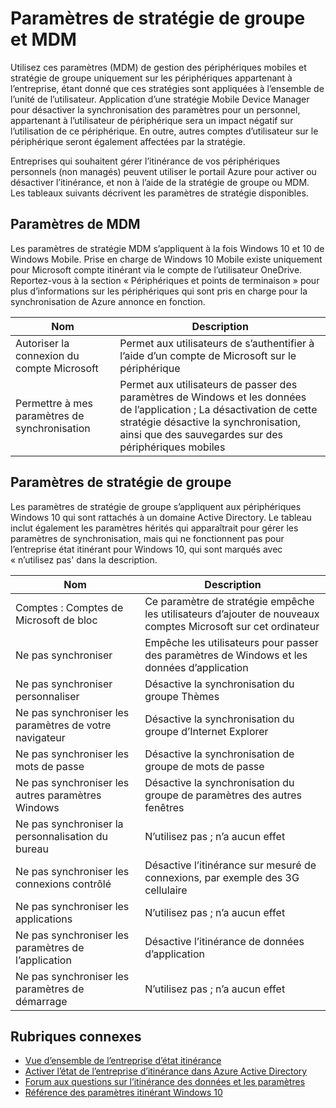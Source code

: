 <properties
    pageTitle="Les paramètres de stratégie et MDM de groupe | Microsoft Azure"
    description="Fournit des informations sur l’appareil mobile et de la stratégie de groupe des paramètres de gestion (MDM) qui doivent être utilisés sur des périphériques appartenant à l’entreprise. Ces stratégies sont appliquées à l’ensemble de l’unité de l’utilisateur."
    services="active-directory"
    keywords="Quels sont les paramètres de groupe stratégie et MDM itinérants d’état entreprise, entreprise état d’itinérance, nuage de windows"
    documentationCenter=""
    authors="femila"
    manager="swadhwa"
    editor="curtand"/>

<tags
    ms.service="active-directory"  
    ms.workload="identity"
    ms.tgt_pltfrm="na"
    ms.devlang="na"
    ms.topic="article"
    ms.date="09/27/2016"
    ms.author="femila"/>

# <a name="group-policy-and-mdm-settings"></a>Paramètres de stratégie de groupe et MDM

Utilisez ces paramètres (MDM) de gestion des périphériques mobiles et stratégie de groupe uniquement sur les périphériques appartenant à l’entreprise, étant donné que ces stratégies sont appliquées à l’ensemble de l’unité de l’utilisateur. Application d’une stratégie Mobile Device Manager pour désactiver la synchronisation des paramètres pour un personnel, appartenant à l’utilisateur de périphérique sera un impact négatif sur l’utilisation de ce périphérique. En outre, autres comptes d’utilisateur sur le périphérique seront également affectées par la stratégie.

Entreprises qui souhaitent gérer l’itinérance de vos périphériques personnels (non managés) peuvent utiliser le portail Azure pour activer ou désactiver l’itinérance, et non à l’aide de la stratégie de groupe ou MDM.
Les tableaux suivants décrivent les paramètres de stratégie disponibles.

## <a name="mdm-settings"></a>Paramètres de MDM
Les paramètres de stratégie MDM s’appliquent à la fois Windows 10 et 10 de Windows Mobile.  Prise en charge de Windows 10 Mobile existe uniquement pour Microsoft compte itinérant via le compte de l’utilisateur OneDrive.  Reportez-vous à la section « Périphériques et points de terminaison » pour plus d’informations sur les périphériques qui sont pris en charge pour la synchronisation de Azure annonce en fonction.

| Nom                               | Description                                                          |
|------------------------------------|----------------------------------------------------------------------|
| Autoriser la connexion du compte Microsoft | Permet aux utilisateurs de s’authentifier à l’aide d’un compte de Microsoft sur le périphérique |
| Permettre à mes paramètres de synchronisation             | Permet aux utilisateurs de passer des paramètres de Windows et les données de l’application ; La désactivation de cette stratégie désactive la synchronisation, ainsi que des sauvegardes sur des périphériques mobiles                  |

## <a name="group-policy-settings"></a>Paramètres de stratégie de groupe
Les paramètres de stratégie de groupe s’appliquent aux périphériques Windows 10 qui sont rattachés à un domaine Active Directory. Le tableau inclut également les paramètres hérités qui apparaîtrait pour gérer les paramètres de synchronisation, mais qui ne fonctionnent pas pour l’entreprise état itinérant pour Windows 10, qui sont marqués avec « n’utilisez pas' dans la description.

| Nom                                | Description |
|-------------------------------------|-------------|
| Comptes : Comptes de Microsoft de bloc  |Ce paramètre de stratégie empêche les utilisateurs d’ajouter de nouveaux comptes Microsoft sur cet ordinateur|
| Ne pas synchroniser                         |Empêche les utilisateurs pour passer des paramètres de Windows et les données d’application|
| Ne pas synchroniser personnaliser             |Désactive la synchronisation du groupe Thèmes|
| Ne pas synchroniser les paramètres de votre navigateur        |Désactive la synchronisation du groupe d’Internet Explorer|
| Ne pas synchroniser les mots de passe               |Désactive la synchronisation de groupe de mots de passe|
| Ne pas synchroniser les autres paramètres Windows  |Désactive la synchronisation du groupe de paramètres des autres fenêtres|
| Ne pas synchroniser la personnalisation du bureau |N’utilisez pas ; n’a aucun effet|
| Ne pas synchroniser les connexions contrôlé  |Désactive l’itinérance sur mesuré de connexions, par exemple des 3G cellulaire|
| Ne pas synchroniser les applications                    |N’utilisez pas ; n’a aucun effet|
|Ne pas synchroniser les paramètres de l’application             |Désactive l’itinérance de données d’application|
|Ne pas synchroniser les paramètres de démarrage           |N’utilisez pas ; n’a aucun effet|


## <a name="related-topics"></a>Rubriques connexes
- [Vue d’ensemble de l’entreprise d’état itinérance](active-directory-windows-enterprise-state-roaming-overview.md)
- [Activer l’état de l’entreprise d’itinérance dans Azure Active Directory](active-directory-windows-enterprise-state-roaming-enable.md)
- [Forum aux questions sur l’itinérance des données et les paramètres](active-directory-windows-enterprise-state-roaming-faqs.md)
- [Référence des paramètres itinérant Windows 10](active-directory-windows-enterprise-state-roaming-windows-settings-reference.md)
